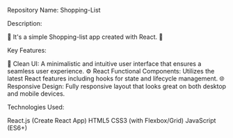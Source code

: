 Repository Name: Shopping-List

Description:

🌟 It's a simple Shopping-list app created with React. 🌟

Key Features:

🎨 Clean UI: A minimalistic and intuitive user interface that ensures a seamless user experience.
⚙️ React Functional Components: Utilizes the latest React features including hooks for state and lifecycle management.
🌐 Responsive Design: Fully responsive layout that looks great on both desktop and mobile devices.

Technologies Used:

React.js (Create React App)
HTML5
CSS3 (with Flexbox/Grid)
JavaScript (ES6+)
